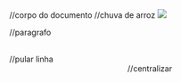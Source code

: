 



<body>//corpo do documento
</h1>//chuva de arroz</h1>
<img src="local da imagem">
<p>//paragrafo</p>
<br>//pular linha
<center>//centralizar</center>

<body>


</html>
